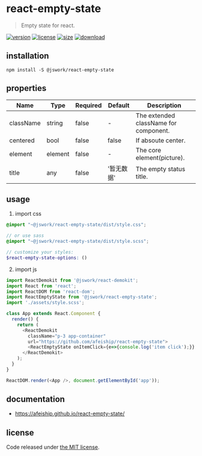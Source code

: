 # react-empty-state
> Empty state for react.

[![version][version-image]][version-url]
[![license][license-image]][license-url]
[![size][size-image]][size-url]
[![download][download-image]][download-url]

## installation
```shell
npm install -S @jswork/react-empty-state
```

## properties
| Name      | Type    | Required | Default    | Description                           |
| --------- | ------- | -------- | ---------- | ------------------------------------- |
| className | string  | false    | -          | The extended className for component. |
| centered  | bool    | false    | false      | If absoute center.                    |
| element   | element | false    | -          | The core element(picture).            |
| title     | any     | false    | '暂无数据' | The empty status title.               |


## usage
1. import css
  ```scss
  @import "~@jswork/react-empty-state/dist/style.css";

  // or use sass
  @import "~@jswork/react-empty-state/dist/style.scss";

  // customize your styles:
  $react-empty-state-options: ()
  ```
2. import js
  ```js
  import ReactDemokit from '@jswork/react-demokit';
  import React from 'react';
  import ReactDOM from 'react-dom';
  import ReactEmptyState from '@jswork/react-empty-state';
  import './assets/style.scss';

  class App extends React.Component {
    render() {
      return (
        <ReactDemokit
          className="p-3 app-container"
          url="https://github.com/afeiship/react-empty-state">
          <ReactEmptyState onItemClick={e=>{console.log('item click');}} centered title="暂无数据" />
        </ReactDemokit>
      );
    }
  }

  ReactDOM.render(<App />, document.getElementById('app'));

  ```

## documentation
- https://afeiship.github.io/react-empty-state/


## license
Code released under [the MIT license](https://github.com/afeiship/react-empty-state/blob/master/LICENSE.txt).

[version-image]: https://img.shields.io/npm/v/@jswork/react-empty-state
[version-url]: https://npmjs.org/package/@jswork/react-empty-state

[license-image]: https://img.shields.io/npm/l/@jswork/react-empty-state
[license-url]: https://github.com/afeiship/react-empty-state/blob/master/LICENSE.txt

[size-image]: https://img.shields.io/bundlephobia/minzip/@jswork/react-empty-state
[size-url]: https://github.com/afeiship/react-empty-state/blob/master/dist/react-empty-state.min.js

[download-image]: https://img.shields.io/npm/dm/@jswork/react-empty-state
[download-url]: https://www.npmjs.com/package/@jswork/react-empty-state
